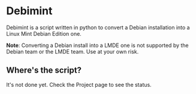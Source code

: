 # Debimint
Debimint is a script written in python to convert a Debian installation into a Linux Mint Debian Edition one. 

**Note**: Converting a Debian install into a LMDE one is not supported by the Debian team or the LMDE team. Use at your own risk. 

## Where's the script?
It's not done yet. Check the Project page to see the status. 
